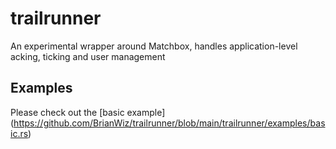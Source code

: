 # trailrunner
An experimental wrapper around Matchbox, handles application-level acking, ticking and user management

## Examples
Please check out the [basic example] (https://github.com/BrianWiz/trailrunner/blob/main/trailrunner/examples/basic.rs)
